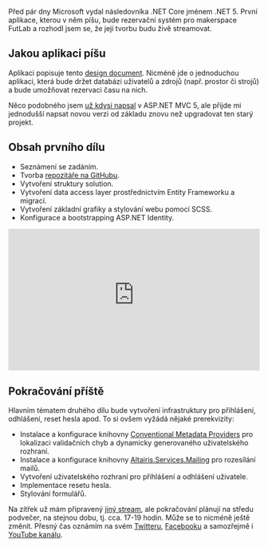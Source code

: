 <!-- dcterms:title = Záznam live codingu aplikace v .NET 5.0 a pozvánka na pokračování -->
<!-- dcterms:abstract = Před pár dny Microsoft vydal následovníka .NET Core jménem .NET 5. První aplikace, kterou v něm píšu, bude rezervační systém pro makerspace FutLab. Nabízím vám záznam prvního streamu a pozvánku na další. -->
<!-- dcterms:creator = Michal Altair Valášek -->
<!-- x4w:pictureUrl = /perex-pictures/20201115-futlabis-1.jpg -->
<!-- x4w:pictureWidth = 150 -->
<!-- x4w:pictureHeight = 150 -->
<!-- x4w:coverUrl = /cover-pictures/20201115-futlabis-1.jpg -->
<!-- x4w:category = IT -->
<!-- dcterms:dateAccepted = 2020-11-15 -->

Před pár dny Microsoft vydal následovníka .NET Core jménem .NET 5. První aplikace, kterou v něm píšu, bude rezervační systém pro makerspace FutLab a rozhodl jsem se, že její tvorbu budu živě streamovat.

## Jakou aplikaci píšu

Aplikaci popisuje tento [design document](https://1drv.ms/w/s!Apo4M7bgM3zBz69X-y8zIZAgBQDN5w). Nicméně jde o jednoduchou aplikaci, která bude držet databázi uživatelů a zdrojů (např. prostor či strojů) a bude umožňovat rezervaci času na nich.

Něco podobného jsem [už kdysi napsal](https://github.com/ridercz/Rap) v ASP.NET MVC 5, ale přijde mi jednodušší napsat novou verzi od základu znovu než upgradovat ten starý projekt.

## Obsah prvního dílu

* Seznámení se zadáním.
* Tvorba [repozitáře na GitHubu](https://github.com/ridercz/FutLabIS).
* Vytvoření struktury solution.
* Vytvoření data access layer prostřednictvím Entity Frameworku a migrací.
* Vytvoření základní grafiky a stylování webu pomocí SCSS.
* Konfigurace a bootstrapping ASP.NET Identity.

<div style="position:relative;padding-top:56.25%;">
  <iframe src="https://www.youtube-nocookie.com/embed/uGJr0YJGXpk" frameborder="0" allowfullscreen allow="accelerometer; autoplay; encrypted-media; gyroscope; picture-in-picture" style="position:absolute;top:0;left:0;width:100%;height:100%;"></iframe>
</div>

## Pokračování příště

Hlavním tématem druhého dílu bude vytvoření infrastruktury pro přihlášení, odhlášení, reset hesla apod. To si ovšem vyžádá nějaké prerekvizity:

* Instalace a konfigurace knihovny [Conventional Metadata Providers](https://github.com/ridercz/Altairis.ConventionalMetadataProviders) pro lokalizaci validačních chyb a dynamicky generovaného uživatelského rozhraní.
* Instalace a konfigurace knihovny [Altairis.Services.Mailing](https://github.com/ridercz/Altairis.Services.Mailing) pro rozesílání mailů.
* Vytvoření uživatelského rozhraní pro přihlášení a odhlášení uživatele.
* Implementace resetu hesla.
* Stylování formulářů.

Na zítřek už mám připravený [jiný stream](https://www.altair.blog/2020/11/obcanka-1), ale pokračování plánují na středu podvečer, na stejnou dobu, tj. cca. 17-19 hodin. Může se to nicméně ještě změnit. Přesný čas oznámím na svém [Twitteru](https://twitter.com/ridercz), [Facebooku](https://facebook.com/rider.cz) a samozřejmě i [YouTube kanálu](https://youtube.com/altairiscz).